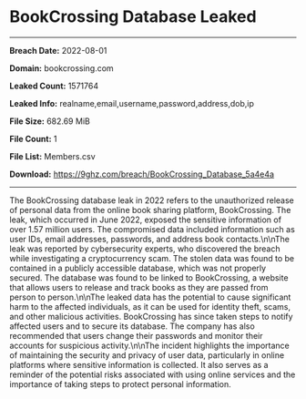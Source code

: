 # BookCrossing Database Leaked

------------
**Breach Date:** 2022-08-01

**Domain:** bookcrossing.com

**Leaked Count:** 1571764

**Leaked Info:** realname,email,username,password,address,dob,ip

**File Size:** 682.69 MiB

**File Count:** 1

**File List:** Members.csv

**Download:** https://9ghz.com/breach/BookCrossing_Database_5a4e4a

------------
The BookCrossing database leak in 2022 refers to the unauthorized release of personal data from the online book sharing platform, BookCrossing. The leak, which occurred in June 2022, exposed the sensitive information of over 1.57 million users. The compromised data included information such as user IDs, email addresses, passwords, and address book contacts.\n\nThe leak was reported by cybersecurity experts, who discovered the breach while investigating a cryptocurrency scam. The stolen data was found to be contained in a publicly accessible database, which was not properly secured. The database was found to be linked to BookCrossing, a website that allows users to release and track books as they are passed from person to person.\n\nThe leaked data has the potential to cause significant harm to the affected individuals, as it can be used for identity theft, scams, and other malicious activities. BookCrossing has since taken steps to notify affected users and to secure its database. The company has also recommended that users change their passwords and monitor their accounts for suspicious activity.\n\nThe incident highlights the importance of maintaining the security and privacy of user data, particularly in online platforms where sensitive information is collected. It also serves as a reminder of the potential risks associated with using online services and the importance of taking steps to protect personal information.
